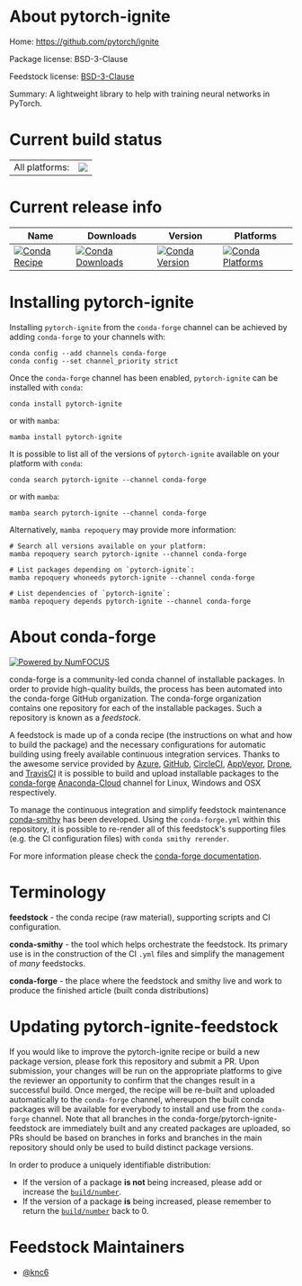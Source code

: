 About pytorch-ignite
====================

Home: https://github.com/pytorch/ignite

Package license: BSD-3-Clause

Feedstock license: [BSD-3-Clause](https://github.com/conda-forge/pytorch-ignite-feedstock/blob/main/LICENSE.txt)

Summary: A lightweight library to help with training neural networks in PyTorch.

Current build status
====================


<table><tr><td>All platforms:</td>
    <td>
      <a href="https://dev.azure.com/conda-forge/feedstock-builds/_build/latest?definitionId=14532&branchName=main">
        <img src="https://dev.azure.com/conda-forge/feedstock-builds/_apis/build/status/pytorch-ignite-feedstock?branchName=main">
      </a>
    </td>
  </tr>
</table>

Current release info
====================

| Name | Downloads | Version | Platforms |
| --- | --- | --- | --- |
| [![Conda Recipe](https://img.shields.io/badge/recipe-pytorch--ignite-green.svg)](https://anaconda.org/conda-forge/pytorch-ignite) | [![Conda Downloads](https://img.shields.io/conda/dn/conda-forge/pytorch-ignite.svg)](https://anaconda.org/conda-forge/pytorch-ignite) | [![Conda Version](https://img.shields.io/conda/vn/conda-forge/pytorch-ignite.svg)](https://anaconda.org/conda-forge/pytorch-ignite) | [![Conda Platforms](https://img.shields.io/conda/pn/conda-forge/pytorch-ignite.svg)](https://anaconda.org/conda-forge/pytorch-ignite) |

Installing pytorch-ignite
=========================

Installing `pytorch-ignite` from the `conda-forge` channel can be achieved by adding `conda-forge` to your channels with:

```
conda config --add channels conda-forge
conda config --set channel_priority strict
```

Once the `conda-forge` channel has been enabled, `pytorch-ignite` can be installed with `conda`:

```
conda install pytorch-ignite
```

or with `mamba`:

```
mamba install pytorch-ignite
```

It is possible to list all of the versions of `pytorch-ignite` available on your platform with `conda`:

```
conda search pytorch-ignite --channel conda-forge
```

or with `mamba`:

```
mamba search pytorch-ignite --channel conda-forge
```

Alternatively, `mamba repoquery` may provide more information:

```
# Search all versions available on your platform:
mamba repoquery search pytorch-ignite --channel conda-forge

# List packages depending on `pytorch-ignite`:
mamba repoquery whoneeds pytorch-ignite --channel conda-forge

# List dependencies of `pytorch-ignite`:
mamba repoquery depends pytorch-ignite --channel conda-forge
```


About conda-forge
=================

[![Powered by
NumFOCUS](https://img.shields.io/badge/powered%20by-NumFOCUS-orange.svg?style=flat&colorA=E1523D&colorB=007D8A)](https://numfocus.org)

conda-forge is a community-led conda channel of installable packages.
In order to provide high-quality builds, the process has been automated into the
conda-forge GitHub organization. The conda-forge organization contains one repository
for each of the installable packages. Such a repository is known as a *feedstock*.

A feedstock is made up of a conda recipe (the instructions on what and how to build
the package) and the necessary configurations for automatic building using freely
available continuous integration services. Thanks to the awesome service provided by
[Azure](https://azure.microsoft.com/en-us/services/devops/), [GitHub](https://github.com/),
[CircleCI](https://circleci.com/), [AppVeyor](https://www.appveyor.com/),
[Drone](https://cloud.drone.io/welcome), and [TravisCI](https://travis-ci.com/)
it is possible to build and upload installable packages to the
[conda-forge](https://anaconda.org/conda-forge) [Anaconda-Cloud](https://anaconda.org/)
channel for Linux, Windows and OSX respectively.

To manage the continuous integration and simplify feedstock maintenance
[conda-smithy](https://github.com/conda-forge/conda-smithy) has been developed.
Using the ``conda-forge.yml`` within this repository, it is possible to re-render all of
this feedstock's supporting files (e.g. the CI configuration files) with ``conda smithy rerender``.

For more information please check the [conda-forge documentation](https://conda-forge.org/docs/).

Terminology
===========

**feedstock** - the conda recipe (raw material), supporting scripts and CI configuration.

**conda-smithy** - the tool which helps orchestrate the feedstock.
                   Its primary use is in the construction of the CI ``.yml`` files
                   and simplify the management of *many* feedstocks.

**conda-forge** - the place where the feedstock and smithy live and work to
                  produce the finished article (built conda distributions)


Updating pytorch-ignite-feedstock
=================================

If you would like to improve the pytorch-ignite recipe or build a new
package version, please fork this repository and submit a PR. Upon submission,
your changes will be run on the appropriate platforms to give the reviewer an
opportunity to confirm that the changes result in a successful build. Once
merged, the recipe will be re-built and uploaded automatically to the
`conda-forge` channel, whereupon the built conda packages will be available for
everybody to install and use from the `conda-forge` channel.
Note that all branches in the conda-forge/pytorch-ignite-feedstock are
immediately built and any created packages are uploaded, so PRs should be based
on branches in forks and branches in the main repository should only be used to
build distinct package versions.

In order to produce a uniquely identifiable distribution:
 * If the version of a package **is not** being increased, please add or increase
   the [``build/number``](https://docs.conda.io/projects/conda-build/en/latest/resources/define-metadata.html#build-number-and-string).
 * If the version of a package **is** being increased, please remember to return
   the [``build/number``](https://docs.conda.io/projects/conda-build/en/latest/resources/define-metadata.html#build-number-and-string)
   back to 0.

Feedstock Maintainers
=====================

* [@knc6](https://github.com/knc6/)

